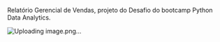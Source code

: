 Relatório Gerencial de Vendas, projeto do Desafio do bootcamp Python Data Analytics.

![Uploading image.png…]()
